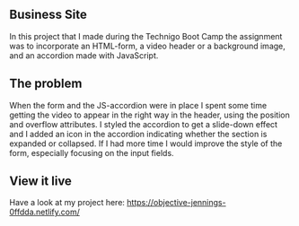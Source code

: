 ## Business Site

In this project that I made during the Technigo Boot Camp the assignment was to incorporate an HTML-form, a video header or a background image, and an accordion made with JavaScript. 

## The problem

When the form and the JS-accordion were in place I spent some time getting the video to appear in the right way in the header, using the position and overflow attributes. I styled the accordion to get a slide-down effect and I added an icon in the accordion indicating whether the section is expanded or collapsed. If I had more time I would improve the style of the form, especially focusing on the input fields.

## View it live
Have a look at my project here: https://objective-jennings-0ffdda.netlify.com/ 
